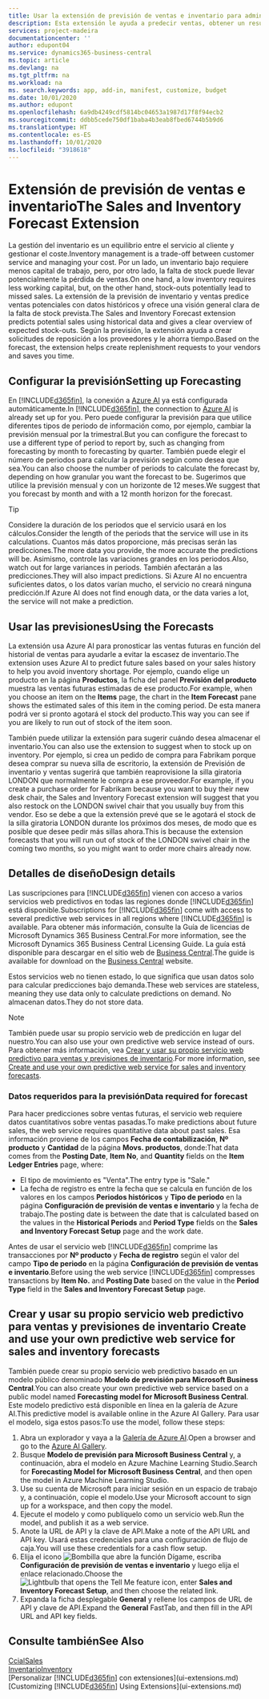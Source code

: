 ```yaml
---
title: Usar la extensión de previsión de ventas e inventario para administrar el inventario | Documentos de Microsoft
description: Esta extensión le ayuda a predecir ventas, obtener un resumen claro de la falta de stock prevista e incluso le ayuda a crear solicitudes de reposición para proveedores.
services: project-madeira
documentationcenter: ''
author: edupont04
ms.service: dynamics365-business-central
ms.topic: article
ms.devlang: na
ms.tgt_pltfrm: na
ms.workload: na
ms. search.keywords: app, add-in, manifest, customize, budget
ms.date: 10/01/2020
ms.author: edupont
ms.openlocfilehash: 6a9db4249cdf5814bc04653a1987d17f8f94ecb2
ms.sourcegitcommit: ddbb5cede750df1baba4b3eab8fbed6744b5b9d6
ms.translationtype: HT
ms.contentlocale: es-ES
ms.lasthandoff: 10/01/2020
ms.locfileid: "3918618"
---
```

# <a name="the-sales-and-inventory-forecast-extension"></a><span data-ttu-id="847f0-103">Extensión de previsión de ventas e inventario</span><span class="sxs-lookup"><span data-stu-id="847f0-103">The Sales and Inventory Forecast Extension</span></span>
<span data-ttu-id="847f0-104">La gestión del inventario es un equilibrio entre el servicio al cliente y gestionar el coste.</span><span class="sxs-lookup"><span data-stu-id="847f0-104">Inventory management is a trade-off between customer service and managing your cost.</span></span> <span data-ttu-id="847f0-105">Por un lado, un inventario bajo requiere menos capital de trabajo, pero, por otro lado, la falta de stock puede llevar potencialmente la pérdida de ventas.</span><span class="sxs-lookup"><span data-stu-id="847f0-105">On one hand, a low inventory requires less working capital, but, on the other hand, stock-outs potentially lead to missed sales.</span></span> <span data-ttu-id="847f0-106">La extensión de la previsión de inventario y ventas predice ventas potenciales con datos históricos y ofrece una visión general clara de la falta de stock prevista.</span><span class="sxs-lookup"><span data-stu-id="847f0-106">The Sales and Inventory Forecast extension predicts potential sales using historical data and gives a clear overview of expected stock-outs.</span></span> <span data-ttu-id="847f0-107">Según la previsión, la extensión ayuda a crear solicitudes de reposición a los proveedores y le ahorra tiempo.</span><span class="sxs-lookup"><span data-stu-id="847f0-107">Based on the forecast, the extension helps create replenishment requests to your vendors and saves you time.</span></span>  

## <a name="setting-up-forecasting"></a><span data-ttu-id="847f0-108">Configurar la previsión</span><span class="sxs-lookup"><span data-stu-id="847f0-108">Setting up Forecasting</span></span>
<span data-ttu-id="847f0-109">En [!INCLUDE[d365fin](includes/d365fin_md.md)], la conexión a [Azure AI](https://azure.microsoft.com/overview/ai-platform/) ya está configurada automáticamente.</span><span class="sxs-lookup"><span data-stu-id="847f0-109">In [!INCLUDE[d365fin](includes/d365fin_md.md)], the connection to [Azure AI](https://azure.microsoft.com/overview/ai-platform/) is already set up for you.</span></span> <span data-ttu-id="847f0-110">Pero puede configurar la previsión para que utilice diferentes tipos de periodo de información como, por ejemplo, cambiar la previsión mensual por la trimestral.</span><span class="sxs-lookup"><span data-stu-id="847f0-110">But you can configure the forecast to use a different type of period to report by, such as changing from forecasting by month to forecasting by quarter.</span></span> <span data-ttu-id="847f0-111">También puede elegir el número de periodos para calcular la previsión según como desea que sea.</span><span class="sxs-lookup"><span data-stu-id="847f0-111">You can also choose the number of periods to calculate the forecast by, depending on how granular you want the forecast to be.</span></span> <span data-ttu-id="847f0-112">Sugerimos que utilice la previsión mensual y con un horizonte de 12 meses.</span><span class="sxs-lookup"><span data-stu-id="847f0-112">We suggest that you forecast by month and with a 12 month horizon for the forecast.</span></span> 

> [!TIP]  
>   <span data-ttu-id="847f0-113">Considere la duración de los periodos que el servicio usará en los cálculos.</span><span class="sxs-lookup"><span data-stu-id="847f0-113">Consider the length of the periods that the service will use in its calculations.</span></span> <span data-ttu-id="847f0-114">Cuantos más datos proporcione, más precisas serán las predicciones.</span><span class="sxs-lookup"><span data-stu-id="847f0-114">The more data you provide, the more accurate the predictions will be.</span></span> <span data-ttu-id="847f0-115">Asimismo, controle las variaciones grandes en los periodos.</span><span class="sxs-lookup"><span data-stu-id="847f0-115">Also, watch out for large variances in periods.</span></span> <span data-ttu-id="847f0-116">También afectarán a las predicciones.</span><span class="sxs-lookup"><span data-stu-id="847f0-116">They will also impact predictions.</span></span> <span data-ttu-id="847f0-117">Si Azure AI no encuentra suficientes datos, o los datos varían mucho, el servicio no creará ninguna predicción.</span><span class="sxs-lookup"><span data-stu-id="847f0-117">If Azure AI does not find enough data, or the data varies a lot, the service will not make a prediction.</span></span>

## <a name="using-the-forecasts"></a><span data-ttu-id="847f0-118">Usar las previsiones</span><span class="sxs-lookup"><span data-stu-id="847f0-118">Using the Forecasts</span></span>
<span data-ttu-id="847f0-119">La extensión usa Azure AI para pronosticar las ventas futuras en función del historial de ventas para ayudarle a evitar la escasez de inventario.</span><span class="sxs-lookup"><span data-stu-id="847f0-119">The extension uses Azure AI to predict future sales based on your sales history to help you avoid inventory shortage.</span></span> <span data-ttu-id="847f0-120">Por ejemplo, cuando elige un producto en la página **Productos**, la ficha del panel **Previsión del producto** muestra las ventas futuras estimadas de ese producto.</span><span class="sxs-lookup"><span data-stu-id="847f0-120">For example, when you choose an item on the **Items** page, the chart in the **Item Forecast** pane shows the estimated sales of this item in the coming period.</span></span> <span data-ttu-id="847f0-121">De esta manera podrá ver si pronto agotará el stock del producto.</span><span class="sxs-lookup"><span data-stu-id="847f0-121">This way you can see if you are likely to run out of stock of the item soon.</span></span>  

<span data-ttu-id="847f0-122">También puede utilizar la extensión para sugerir cuándo desea almacenar el inventario.</span><span class="sxs-lookup"><span data-stu-id="847f0-122">You can also use the extension to suggest when to stock up on inventory.</span></span> <span data-ttu-id="847f0-123">Por ejemplo, si crea un pedido de compra para Fabrikam porque desea comprar su nueva silla de escritorio, la extensión de Previsión de inventario y ventas sugerirá que también reaprovisione la silla giratoria LONDON que normalmente le compra a ese proveedor.</span><span class="sxs-lookup"><span data-stu-id="847f0-123">For example, if you create a purchase order for Fabrikam because you want to buy their new desk chair, the Sales and Inventory Forecast extension will suggest that you also restock on the LONDON swivel chair that you usually buy from this vendor.</span></span> <span data-ttu-id="847f0-124">Eso se debe a que la extensión prevé que se le agotará el stock de la silla giratoria LONDON durante los próximos dos meses, de modo que es posible que desee pedir más sillas ahora.</span><span class="sxs-lookup"><span data-stu-id="847f0-124">This is because the extension forecasts that you will run out of stock of the LONDON swivel chair in the coming two months, so you might want to order more chairs already now.</span></span>  

## <a name="design-details"></a><span data-ttu-id="847f0-125">Detalles de diseño</span><span class="sxs-lookup"><span data-stu-id="847f0-125">Design details</span></span>
<span data-ttu-id="847f0-126">Las suscripciones para [!INCLUDE[d365fin](includes/d365fin_md.md)] vienen con acceso a varios servicios web predictivos en todas las regiones donde [!INCLUDE[d365fin](includes/d365fin_md.md)] está disponible.</span><span class="sxs-lookup"><span data-stu-id="847f0-126">Subscriptions for [!INCLUDE[d365fin](includes/d365fin_md.md)] come with access to several predictive web services in all regions where [!INCLUDE[d365fin](includes/d365fin_md.md)] is available.</span></span> <span data-ttu-id="847f0-127">Para obtener más información, consulte la Guía de licencias de Microsoft Dynamics 365 Business Central.</span><span class="sxs-lookup"><span data-stu-id="847f0-127">For more information, see the Microsoft Dynamics 365 Business Central Licensing Guide.</span></span> <span data-ttu-id="847f0-128">La guía está disponible para descargar en el sitio web de [Business Central](https://dynamics.microsoft.com/en-us/business-central/overview/).</span><span class="sxs-lookup"><span data-stu-id="847f0-128">The guide is available for download on the [Business Central](https://dynamics.microsoft.com/en-us/business-central/overview/) website.</span></span> 

<span data-ttu-id="847f0-129">Estos servicios web no tienen estado, lo que significa que usan datos solo para calcular predicciones bajo demanda.</span><span class="sxs-lookup"><span data-stu-id="847f0-129">These web services are stateless, meaning they use data only to calculate predictions on demand.</span></span> <span data-ttu-id="847f0-130">No almacenan datos.</span><span class="sxs-lookup"><span data-stu-id="847f0-130">They do not store data.</span></span>

> [!NOTE]  
>   <span data-ttu-id="847f0-131">También puede usar su propio servicio web de predicción en lugar del nuestro.</span><span class="sxs-lookup"><span data-stu-id="847f0-131">You can also use your own predictive web service instead of ours.</span></span> <span data-ttu-id="847f0-132">Para obtener más información, vea [Crear y usar su propio servicio web predictivo para ventas y previsiones de inventario](#AnchorText).</span><span class="sxs-lookup"><span data-stu-id="847f0-132">For more information, see [Create and use your own predictive web service for sales and inventory forecasts](#AnchorText).</span></span> 

### <a name="data-required-for-forecast"></a><span data-ttu-id="847f0-133">Datos requeridos para la previsión</span><span class="sxs-lookup"><span data-stu-id="847f0-133">Data required for forecast</span></span>
<span data-ttu-id="847f0-134">Para hacer predicciones sobre ventas futuras, el servicio web requiere datos cuantitativos sobre ventas pasadas.</span><span class="sxs-lookup"><span data-stu-id="847f0-134">To make predictions about future sales, the web service requires quantitative data about past sales.</span></span> <span data-ttu-id="847f0-135">Esa información proviene de los campos **Fecha de contabilización**, **Nº producto** y **Cantidad** de la página **Movs. productos**, donde:</span><span class="sxs-lookup"><span data-stu-id="847f0-135">That data comes from the **Posting Date**, **Item No**, and **Quantity** fields on the **Item Ledger Entries** page, where:</span></span>
-    <span data-ttu-id="847f0-136">El tipo de movimiento es "Venta".</span><span class="sxs-lookup"><span data-stu-id="847f0-136">The entry type is "Sale."</span></span>
- <span data-ttu-id="847f0-137">La fecha de registro es entre la fecha que se calcula en función de los valores en los campos **Periodos históricos** y **Tipo de periodo** en la página **Configuración de previsión de ventas e inventario** y la fecha de trabajo.</span><span class="sxs-lookup"><span data-stu-id="847f0-137">The posting date is between the date that is calculated based on the values in the **Historical Periods** and **Period Type** fields on the **Sales and Inventory Forecast Setup** page and the work date.</span></span>

<span data-ttu-id="847f0-138">Antes de usar el servicio web [!INCLUDE[d365fin](includes/d365fin_md.md)] comprime las transacciones por **Nº producto** y **Fecha de registro** según el valor del campo **Tipo de periodo** en la página **Configuración de previsión de ventas e inventario**.</span><span class="sxs-lookup"><span data-stu-id="847f0-138">Before using the web service [!INCLUDE[d365fin](includes/d365fin_md.md)] compresses transactions by **Item No.** and **Posting Date** based on the value in the **Period Type** field in the **Sales and Inventory Forecast Setup** page.</span></span>

## <a name="create-and-use-your-own-predictive-web-service-for-sales-and-inventory-forecasts"></a><span data-ttu-id="847f0-139"><a name="AnchorText"> </a>Crear y usar su propio servicio web predictivo para ventas y previsiones de inventario</span><span class="sxs-lookup"><span data-stu-id="847f0-139"><a name="AnchorText"> </a>Create and use your own predictive web service for sales and inventory forecasts</span></span>
<span data-ttu-id="847f0-140">También puede crear su propio servicio web predictivo basado en un modelo público denominado **Modelo de previsión para Microsoft Business Central**.</span><span class="sxs-lookup"><span data-stu-id="847f0-140">You can also create your own predictive web service based on a public model named **Forecasting model for Microsoft Business Central**.</span></span> <span data-ttu-id="847f0-141">Este modelo predictivo está disponible en línea en la galería de Azure AI.</span><span class="sxs-lookup"><span data-stu-id="847f0-141">This predictive model is available online in the Azure AI Gallery.</span></span> <span data-ttu-id="847f0-142">Para usar el modelo, siga estos pasos:</span><span class="sxs-lookup"><span data-stu-id="847f0-142">To use the model, follow these steps:</span></span>  

1. <span data-ttu-id="847f0-143">Abra un explorador y vaya a la [Galería de Azure AI](https://go.microsoft.com/fwlink/?linkid=828352).</span><span class="sxs-lookup"><span data-stu-id="847f0-143">Open a browser and go to the [Azure AI Gallery](https://go.microsoft.com/fwlink/?linkid=828352).</span></span>  
2. <span data-ttu-id="847f0-144">Busque **Modelo de previsión para Microsoft Business Central** y, a continuación, abra el modelo en Azure Machine Learning Studio.</span><span class="sxs-lookup"><span data-stu-id="847f0-144">Search for **Forecasting Model for Microsoft Business Central**, and then open the model in Azure Machine Learning Studio.</span></span>  
3. <span data-ttu-id="847f0-145">Use su cuenta de Microsoft para iniciar sesión en un espacio de trabajo y, a continuación, copie el modelo.</span><span class="sxs-lookup"><span data-stu-id="847f0-145">Use your Microsoft account to sign up for a workspace, and then copy the model.</span></span>  
4. <span data-ttu-id="847f0-146">Ejecute el modelo y como publíquelo como un servicio web.</span><span class="sxs-lookup"><span data-stu-id="847f0-146">Run the model, and publish it as a web service.</span></span>  
5. <span data-ttu-id="847f0-147">Anote la URL de API y la clave de API.</span><span class="sxs-lookup"><span data-stu-id="847f0-147">Make a note of the API URL and API key.</span></span> <span data-ttu-id="847f0-148">Usará estas credenciales para una configuración de flujo de caja.</span><span class="sxs-lookup"><span data-stu-id="847f0-148">You will use these credentials for a cash flow setup.</span></span>  
6. <span data-ttu-id="847f0-149">Elija el icono ![Bombilla que abre la función Dígame](media/ui-search/search_small.png "Dígame qué desea hacer"), escriba **Configuración de previsión de ventas e inventario** y luego elija el enlace relacionado.</span><span class="sxs-lookup"><span data-stu-id="847f0-149">Choose the ![Lightbulb that opens the Tell Me feature](media/ui-search/search_small.png "Tell me what you want to do") icon, enter **Sales and Inventory Forecast Setup**, and then choose the related link.</span></span>  
7. <span data-ttu-id="847f0-150">Expanda la ficha desplegable **General** y rellene los campos de URL de API y clave de API.</span><span class="sxs-lookup"><span data-stu-id="847f0-150">Expand the **General** FastTab, and then fill in the API URL and API key fields.</span></span>  


## <a name="see-also"></a><span data-ttu-id="847f0-151">Consulte también</span><span class="sxs-lookup"><span data-stu-id="847f0-151">See Also</span></span>
[<span data-ttu-id="847f0-152">Ccial</span><span class="sxs-lookup"><span data-stu-id="847f0-152">Sales</span></span>](sales-manage-sales.md)  
[<span data-ttu-id="847f0-153">Inventario</span><span class="sxs-lookup"><span data-stu-id="847f0-153">Inventory</span></span>](inventory-manage-inventory.md)  
<span data-ttu-id="847f0-154">[Personalizar [!INCLUDE[d365fin](includes/d365fin_md.md)] con extensiones](ui-extensions.md)</span><span class="sxs-lookup"><span data-stu-id="847f0-154">[Customizing [!INCLUDE[d365fin](includes/d365fin_md.md)] Using Extensions](ui-extensions.md)</span></span>  
